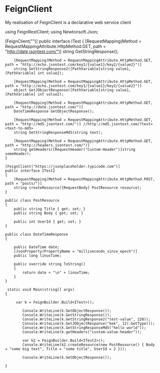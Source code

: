 # FeignClient
My realisation of FeignClient is a declarative web service client

using FeignRestClient;
using Newtonsoft.Json;

[FeignClient("")]
    public interface ITest
    {
        [RequestMapping(Method = RequestMappingAttribute.HttpMethod.GET, path = "http://date.jsontest.com/")]
        string GetStringResponse();

        [RequestMapping(Method = RequestMappingAttribute.HttpMethod.GET, path = "http://echo.jsontest.com/key1/{value1}/key2/{value2}")]
        string GetStringResponse2([PathVariable]string value1, [PathVariable] int value2);

        [RequestMapping(Method = RequestMappingAttribute.HttpMethod.GET, path = "http://echo.jsontest.com/key1/{value1}/key2/{value2}")]
        object GetJObjectResponse([PathVariable]string value1, [PathVariable] int value2);

        [RequestMapping(Method = RequestMappingAttribute.HttpMethod.GET, path = "http://date.jsontest.com/")]
        DateTimeResponse GetObjectResponse();

        [RequestMapping(Method = RequestMappingAttribute.HttpMethod.GET, path = "http://md5.jsontest.com/")] //http://md5.jsontest.com/?text=<text-to-md5>
        string GetStringResponseMd5(string text);

        [RequestMapping(Method = RequestMappingAttribute.HttpMethod.GET, path = "http://headers.jsontest.com/")]
        string getHeaders([RequestHeader("Custom-Header")]string someHeader);
    }

    [FeignClient("https://jsonplaceholder.typicode.com")]
    public interface ITest2
    {
        [RequestMapping(Method = RequestMappingAttribute.HttpMethod.POST, path = "posts/")]
        string createResource([RequestBody] PostResource resource);
    }

    public class PostResource
    {
        public string Title { get; set; }
        public string Body { get; set; }

        public int UserId { get; set; }
    }

    public class DateTimeResponse
    {

        public DateTime date;
        [JsonProperty(PropertyName = "milliseconds_since_epoch")]
        public long linuxTime;

        public override string ToString()
        {
            return date + "\n" + linuxTime;
        }
    }
	
	 static void Main(string[] args)
    {
	
		 var k = FeignBuilder.Build<ITest>();

            Console.WriteLine(k.GetObjectResponse());
            Console.WriteLine(k.GetStringResponse());
            Console.WriteLine(k.GetStringResponse2("test-value", 228));
            Console.WriteLine(k.GetJObjectResponse("kek", 12).GetType());
            Console.WriteLine(k.GetStringResponseMd5("hello world"));
            Console.WriteLine(k.getHeaders("custom-value-header"));

            var k2 = FeignBuilder.Build<ITest2>();
            Console.WriteLine(k2.createResource(new PostResource() { Body = "some big text", Title = "some title", UserId = 2 }));

            Console.WriteLine(k.GetObjectResponse());
			
	}
